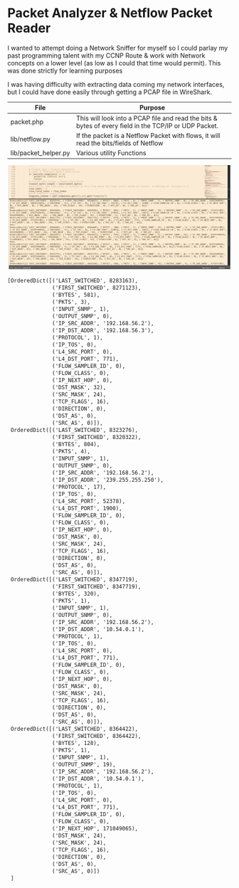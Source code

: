 # Packet Analyzer & Netflow Packet Reader

I wanted to attempt doing a Network Sniffer for myself so I could parlay my past programming talent with my CCNP Route & work with Network concepts on a lower level (as low as I could that time would permit). This was done strictly for learning purposes

I was having difficulty with extracting data coming my network interfaces, but I could have done easily through getting a PCAP file in WireShark.

| File | Purpose |
| ------ | ------ |
| packet.php | This will look into a PCAP file and read the bits & bytes of every field in the TCP/IP or UDP Packet. |
| lib/netflow.py | If the packet is a Netflow Packet with flows, it will read the bits/fields of Netflow |
| lib/packet_helper.py | Various utility Functions |

![](images/netflow1.jpg)

```
[OrderedDict([('LAST_SWITCHED', 8283163),
              ('FIRST_SWITCHED', 8271123),
              ('BYTES', 581),
              ('PKTS', 3),
              ('INPUT_SNMP', 1),
              ('OUTPUT_SNMP', 0),
              ('IP_SRC_ADDR', '192.168.56.2'),
              ('IP_DST_ADDR', '192.168.56.3'),
              ('PROTOCOL', 1),
              ('IP_TOS', 0),
              ('L4_SRC_PORT', 0),
              ('L4_DST_PORT', 771),
              ('FLOW_SAMPLER_ID', 0),
              ('FLOW_CLASS', 0),
              ('IP_NEXT_HOP', 0),
              ('DST_MASK', 32),
              ('SRC_MASK', 24),
              ('TCP_FLAGS', 16),
              ('DIRECTION', 0),
              ('DST_AS', 0),
              ('SRC_AS', 0)]),
 OrderedDict([('LAST_SWITCHED', 8323276),
              ('FIRST_SWITCHED', 8320322),
              ('BYTES', 804),
              ('PKTS', 4),
              ('INPUT_SNMP', 1),
              ('OUTPUT_SNMP', 0),
              ('IP_SRC_ADDR', '192.168.56.2'),
              ('IP_DST_ADDR', '239.255.255.250'),
              ('PROTOCOL', 17),
              ('IP_TOS', 0),
              ('L4_SRC_PORT', 52378),
              ('L4_DST_PORT', 1900),
              ('FLOW_SAMPLER_ID', 0),
              ('FLOW_CLASS', 0),
              ('IP_NEXT_HOP', 0),
              ('DST_MASK', 0),
              ('SRC_MASK', 24),
              ('TCP_FLAGS', 16),
              ('DIRECTION', 0),
              ('DST_AS', 0),
              ('SRC_AS', 0)]),
 OrderedDict([('LAST_SWITCHED', 8347719),
              ('FIRST_SWITCHED', 8347719),
              ('BYTES', 320),
              ('PKTS', 1),
              ('INPUT_SNMP', 1),
              ('OUTPUT_SNMP', 0),
              ('IP_SRC_ADDR', '192.168.56.2'),
              ('IP_DST_ADDR', '10.54.0.1'),
              ('PROTOCOL', 1),
              ('IP_TOS', 0),
              ('L4_SRC_PORT', 0),
              ('L4_DST_PORT', 771),
              ('FLOW_SAMPLER_ID', 0),
              ('FLOW_CLASS', 0),
              ('IP_NEXT_HOP', 0),
              ('DST_MASK', 0),
              ('SRC_MASK', 24),
              ('TCP_FLAGS', 16),
              ('DIRECTION', 0),
              ('DST_AS', 0),
              ('SRC_AS', 0)]),
 OrderedDict([('LAST_SWITCHED', 8364422),
              ('FIRST_SWITCHED', 8364422),
              ('BYTES', 128),
              ('PKTS', 1),
              ('INPUT_SNMP', 1),
              ('OUTPUT_SNMP', 19),
              ('IP_SRC_ADDR', '192.168.56.2'),
              ('IP_DST_ADDR', '10.54.0.1'),
              ('PROTOCOL', 1),
              ('IP_TOS', 0),
              ('L4_SRC_PORT', 0),
              ('L4_DST_PORT', 771),
              ('FLOW_SAMPLER_ID', 0),
              ('FLOW_CLASS', 0),
              ('IP_NEXT_HOP', 171049065),
              ('DST_MASK', 24),
              ('SRC_MASK', 24),
              ('TCP_FLAGS', 16),
              ('DIRECTION', 0),
              ('DST_AS', 0),
              ('SRC_AS', 0)])
 ]
```